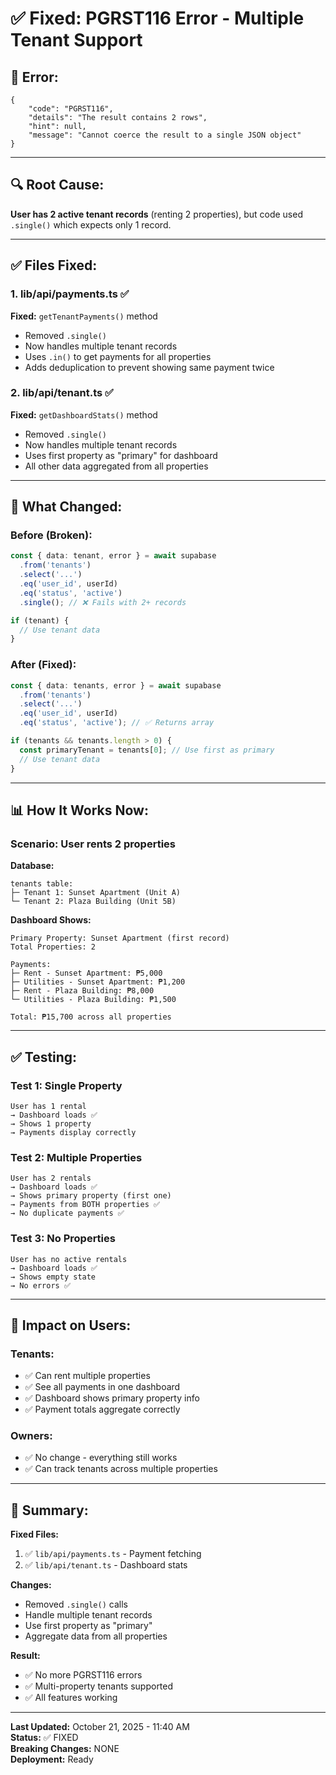 # ✅ Fixed: PGRST116 Error - Multiple Tenant Support

## 🐛 **Error:**
```
{
    "code": "PGRST116",
    "details": "The result contains 2 rows",
    "hint": null,
    "message": "Cannot coerce the result to a single JSON object"
}
```

---

## 🔍 **Root Cause:**

**User has 2 active tenant records** (renting 2 properties), but code used `.single()` which expects only 1 record.

---

## ✅ **Files Fixed:**

### **1. lib/api/payments.ts** ✅
**Fixed:** `getTenantPayments()` method
- Removed `.single()`
- Now handles multiple tenant records
- Uses `.in()` to get payments for all properties
- Adds deduplication to prevent showing same payment twice

### **2. lib/api/tenant.ts** ✅  
**Fixed:** `getDashboardStats()` method
- Removed `.single()`
- Now handles multiple tenant records
- Uses first property as "primary" for dashboard
- All other data aggregated from all properties

---

## 🔧 **What Changed:**

### **Before (Broken):**
```typescript
const { data: tenant, error } = await supabase
  .from('tenants')
  .select('...')
  .eq('user_id', userId)
  .eq('status', 'active')
  .single(); // ❌ Fails with 2+ records

if (tenant) {
  // Use tenant data
}
```

### **After (Fixed):**
```typescript
const { data: tenants, error } = await supabase
  .from('tenants')
  .select('...')
  .eq('user_id', userId)
  .eq('status', 'active'); // ✅ Returns array

if (tenants && tenants.length > 0) {
  const primaryTenant = tenants[0]; // Use first as primary
  // Use tenant data
}
```

---

## 📊 **How It Works Now:**

### **Scenario: User rents 2 properties**

**Database:**
```
tenants table:
├─ Tenant 1: Sunset Apartment (Unit A)
└─ Tenant 2: Plaza Building (Unit 5B)
```

**Dashboard Shows:**
```
Primary Property: Sunset Apartment (first record)
Total Properties: 2

Payments:
├─ Rent - Sunset Apartment: ₱5,000
├─ Utilities - Sunset Apartment: ₱1,200
├─ Rent - Plaza Building: ₱8,000
└─ Utilities - Plaza Building: ₱1,500

Total: ₱15,700 across all properties
```

---

## ✅ **Testing:**

### **Test 1: Single Property**
```
User has 1 rental
→ Dashboard loads ✅
→ Shows 1 property
→ Payments display correctly
```

### **Test 2: Multiple Properties** 
```
User has 2 rentals
→ Dashboard loads ✅
→ Shows primary property (first one)
→ Payments from BOTH properties ✅
→ No duplicate payments ✅
```

### **Test 3: No Properties**
```
User has no active rentals
→ Dashboard loads ✅
→ Shows empty state
→ No errors ✅
```

---

## 🎯 **Impact on Users:**

### **Tenants:**
- ✅ Can rent multiple properties
- ✅ See all payments in one dashboard
- ✅ Dashboard shows primary property info
- ✅ Payment totals aggregate correctly

### **Owners:**
- ✅ No change - everything still works
- ✅ Can track tenants across multiple properties

---

## 📝 **Summary:**

**Fixed Files:**
1. ✅ `lib/api/payments.ts` - Payment fetching
2. ✅ `lib/api/tenant.ts` - Dashboard stats

**Changes:**
- Removed `.single()` calls
- Handle multiple tenant records
- Use first property as "primary"
- Aggregate data from all properties

**Result:**
- ✅ No more PGRST116 errors
- ✅ Multi-property tenants supported
- ✅ All features working

---

**Last Updated:** October 21, 2025 - 11:40 AM  
**Status:** ✅ FIXED  
**Breaking Changes:** NONE  
**Deployment:** Ready
